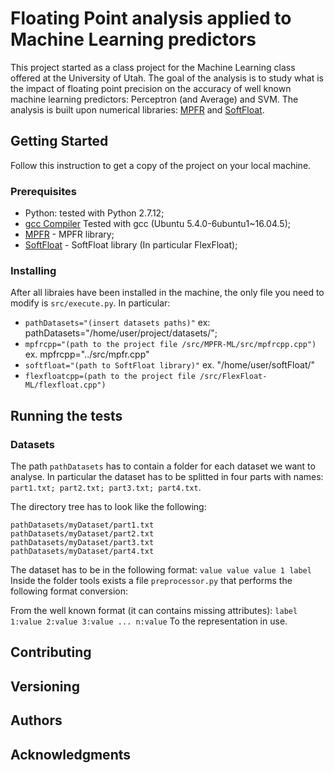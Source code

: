 # Floating Point analysis applied to Machine Learning predictors

This project started as a class project for the Machine Learning class offered at the University of Utah. 
The goal of the analysis is to study what is the impact of floating point precision on the accuracy of well known machine learning predictors: Perceptron (and Average) and SVM. 
The analysis is built upon numerical libraries: [MPFR](http://www.mpfr.org/mpfr-current/mpfr.html) and [SoftFloat](https://iis-git.ee.ethz.ch/pulp-sw/softFloat).

## Getting Started

Follow this instruction to get a copy of the project on your local machine.

### Prerequisites
* Python: tested with Python 2.7.12;
* [gcc Compiler]() Tested with gcc (Ubuntu 5.4.0-6ubuntu1~16.04.5);
* [MPFR](http://www.mpfr.org/mpfr-current/mpfr.html#Installing-MPFR) - MPFR library;
* [SoftFloat](https://iis-git.ee.ethz.ch/pulp-sw/softFloat) - SoftFloat library (In particular FlexFloat);


### Installing
After all libraies have been installed in the machine, the only file you need to modify is ```src/execute.py```.
In particular:
* ```pathDatasets="(insert datasets paths)"``` ex: pathDatasets="/home/user/project/datasets/";
* ```mpfrcpp="(path to the project file /src/MPFR-ML/src/mpfrcpp.cpp")``` ex. mpfrcpp="../src/mpfr.cpp"
* ```softfloat="(path to SoftFloat library)"``` ex. "/home/user/softFloat/"
* ```flexfloatcpp=(path to the project file /src/FlexFloat-ML/flexfloat.cpp")```

## Running the tests
### Datasets
The path ```pathDatasets``` has to contain a folder for each dataset we want to analyse.
In particular the dataset has to be splitted in four parts with names: ```part1.txt; part2.txt; part3.txt; part4.txt```.

The directory tree has to look like the following:
```
pathDatasets/myDataset/part1.txt
pathDatasets/myDataset/part2.txt
pathDatasets/myDataset/part3.txt
pathDatasets/myDataset/part4.txt
```

The dataset has to be in the following format:
```value value value 1 label```
Inside the folder tools exists a file ```preprocessor.py``` that performs the following format conversion:

From the well known format (it can contains missing attributes): 
``` label 1:value 2:value 3:value ... n:value ```
To the representation in use.

## Contributing
## Versioning
## Authors
## Acknowledgments
